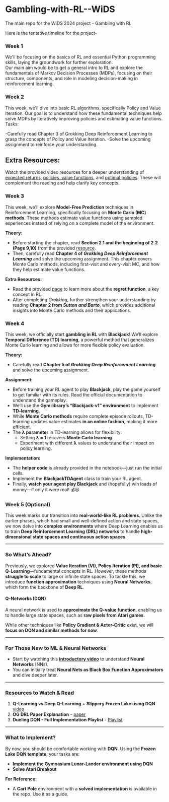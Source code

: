 # Gambling-with-RL--WiDS
The main repo for the WiDS 2024 project - Gambling with RL

Here is the tentative timeline for the project-
### Week 1
We'll be focusing on the basics of RL and essential Python programming skills, laying the groundwork for further exploration.  <br/>
Our main aim would be to get a general intro to RL and explore the fundamentals of Markov Decision Processes (MDPs), focusing on their structure, components, and role in modeling decision-making in reinforcement learning.

### Week 2 

This week, we'll dive into basic RL algorithms, specifically Policy and Value Iteration. Our goal is to understand how these fundamental techniques help solve MDPs by iteratively improving policies and estimating value functions.
Tasks:

-Carefully read Chapter 3 of Grokking Deep Reinforcement Learning to grasp the concepts of Policy and Value Iteration.
-Solve the upcoming assignment to reinforce your understanding.

## Extra Resources:
Watch the provided video resources for a deeper understanding of [expected returns](https://www.youtube.com/watch?v=a-SnJtmBtyA&t=47s), [policies, value functions](https://www.youtube.com/watch?v=eMxOGwbdqKY), and [optimal policies](https://www.youtube.com/watch?v=rP4oEpQbDm4&t=309s). These will complement the reading and help clarify key concepts.

### Week 3  
This week, we'll explore **Model-Free Prediction** techniques in Reinforcement Learning, specifically focusing on **Monte Carlo (MC) methods**. These methods estimate value functions using sampled experiences instead of relying on a complete model of the environment.  

**Theory:**  
- Before starting the chapter, read **Section 2.1 and the beginning of 2.2 (Page 9,10)** from the provided [resource](https://www.google.com/url?q=https://iitbacin-my.sharepoint.com/:b:/g/personal/22b0958_iitb_ac_in/EVlWfRNoMqROrnXfGyRIi-EB-HvVnbCaUIVFyU370Ui33Q?e%3DXS5RsU&sa=D&source=docs&ust=1738277581603118&usg=AOvVaw0-BX6zFluztLP89M9SKL7m).  
- Then, carefully read **Chapter 4 of *Grokking Deep Reinforcement Learning*** and solve the upcoming assignment. This chapter covers Monte Carlo methods, including first-visit and every-visit MC, and how they help estimate value functions.  

**Extra Resources:**  
- Read the provided [page](https://ai.stackexchange.com/questions/23773/why-is-regret-so-defined-in-mabs) to learn more about the **regret function**, a key concept in RL.  
- After completing *Grokking*, further strengthen your understanding by reading **Chapter 2 from *Sutton and Barto***, which provides additional insights into Monte Carlo methods and their applications.  

### Week 4  
This week, we officially start **gambling in RL** with **Blackjack**! We’ll explore **Temporal Difference (TD) learning**, a powerful method that generalizes Monte Carlo learning and allows for more flexible policy evaluation.  

**Theory:**  
- Carefully read **Chapter 5 of *Grokking Deep Reinforcement Learning*** and solve the upcoming assignment.  

**Assignment:**  
- Before training your RL agent to play **Blackjack**, play the game yourself to get familiar with its rules. Read the official documentation to understand the gameplay.  
- We’ll use the **Gym library’s “Blackjack-v1” environment** to implement **TD-learning**.  
- While **Monte Carlo methods** require complete episode rollouts, TD-learning updates value estimates **in an online fashion**, making it more efficient.  
- The **λ parameter** in TD-learning allows for flexibility:  
  - Setting **λ = 1** recovers **Monte Carlo learning**.  
  - Experiment with different **λ** values to understand their impact on policy learning.  

**Implementation:**  
- The **helper code** is already provided in the notebook—just run the initial cells.  
- Implement the **BlackjackTDAgent** class to train your RL agent.  
- Finally, **watch your agent play Blackjack** and (hopefully) win loads of money—if only it were real! 💰😆  


### Week 5 (Optional)  
This week marks our transition into **real-world-like RL problems**. Unlike the earlier phases, which had small and well-defined action and state spaces, we now delve into **complex environments** where Deep Learning enables us to train **Deep Reinforcement Learning (DRL) networks** to handle **high-dimensional state spaces and continuous action spaces**.  

---

### **So What’s Ahead?**  
Previously, we explored **Value Iteration (VI), Policy Iteration (PI), and basic Q-Learning**—fundamental concepts in RL. However, these methods **struggle to scale** to large or infinite state spaces. To tackle this, we introduce **function approximation** techniques using **Neural Networks**, which form the backbone of **Deep RL**.  

#### **Q-Networks (DQN)**  
A neural network is used to **approximate the Q-value function**, enabling us to handle large state spaces, such as **raw pixels from Atari games**.  

While other techniques like **Policy Gradient & Actor-Critic** exist, we will **focus on DQN and similar methods for now**.  

---

### **For Those New to ML & Neural Networks**  
- Start by watching this [**introductory video**]() to understand **Neural Networks** (NNs).  
- You can initially treat **Neural Nets as Black Box Function Approximators** and dive deeper later.  

---

### **Resources to Watch & Read**  
1. **Q-Learning vs Deep Q-Learning** + **Slippery Frozen Lake using DQN** [video](https://www.youtube.com/watch?v=SgC6AZss478)
2. **OG DRL Paper Explanation** - [paper](https://www.youtube.com/watch?v=nOBm4aYEYR4)  
3. **Dueling DQN - Full Implementation Playlist** - [Playlist](https://www.youtube.com/watch?v=EUrWGTCGzlA)  

---

### **What to Implement?**  
By now, you should be comfortable working with **DQN**. Using the **Frozen Lake DQN template**, your tasks are:  
- **Implement the Gymnasium Lunar-Lander environment using DQN**  
- **Solve Atari Breakout**  

**For Reference:**  
- A **Cart Pole** environment with a **solved implementation** is available in the repo. Use it as a guide.  

